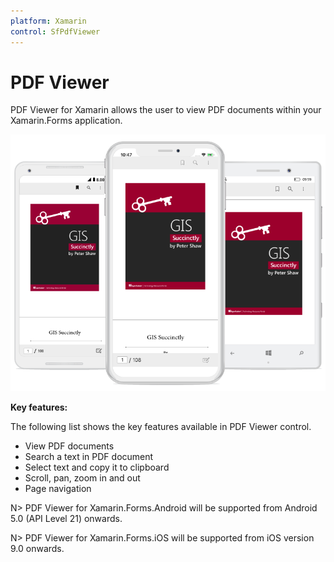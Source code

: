 ```yaml
---
platform: Xamarin
control: SfPdfViewer
---
```


# PDF Viewer 

PDF Viewer for Xamarin allows the user to view PDF documents within your Xamarin.Forms application. 

![Overview image fir SfPdfViewer in Xamarin.Forms](pdfviewer_images/pdfviewer.png)

**Key features:**

The following list shows the key features available in PDF Viewer control.

* View PDF documents
* Search a text in PDF document
* Select text and copy it to clipboard
* Scroll, pan, zoom in and out
* Page navigation 

N> PDF Viewer for Xamarin.Forms.Android will be supported from Android 5.0 (API Level 21) onwards.

N> PDF Viewer for Xamarin.Forms.iOS will be supported from iOS version 9.0 onwards.